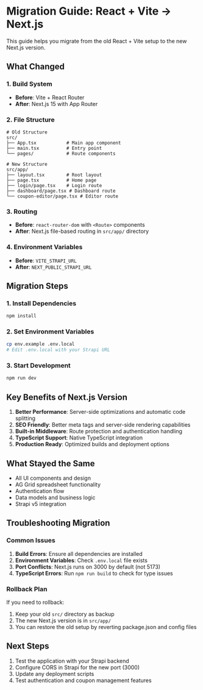 # Migration Guide: React + Vite → Next.js

This guide helps you migrate from the old React + Vite setup to the new Next.js version.

## What Changed

### 1. Build System
- **Before**: Vite + React Router
- **After**: Next.js 15 with App Router

### 2. File Structure
```
# Old Structure
src/
├── App.tsx           # Main app component
├── main.tsx          # Entry point
└── pages/            # Route components

# New Structure  
src/app/
├── layout.tsx        # Root layout
├── page.tsx          # Home page
├── login/page.tsx    # Login route
├── dashboard/page.tsx # Dashboard route
└── coupon-editor/page.tsx # Editor route
```

### 3. Routing
- **Before**: `react-router-dom` with `<Route>` components
- **After**: Next.js file-based routing in `src/app/` directory

### 4. Environment Variables
- **Before**: `VITE_STRAPI_URL`
- **After**: `NEXT_PUBLIC_STRAPI_URL`

## Migration Steps

### 1. Install Dependencies
```bash
npm install
```

### 2. Set Environment Variables
```bash
cp env.example .env.local
# Edit .env.local with your Strapi URL
```

### 3. Start Development
```bash
npm run dev
```

## Key Benefits of Next.js Version

1. **Better Performance**: Server-side optimizations and automatic code splitting
2. **SEO Friendly**: Better meta tags and server-side rendering capabilities
3. **Built-in Middleware**: Route protection and authentication handling
4. **TypeScript Support**: Native TypeScript integration
5. **Production Ready**: Optimized builds and deployment options

## What Stayed the Same

- All UI components and design
- AG Grid spreadsheet functionality
- Authentication flow
- Data models and business logic
- Strapi v5 integration

## Troubleshooting Migration

### Common Issues

1. **Build Errors**: Ensure all dependencies are installed
2. **Environment Variables**: Check `.env.local` file exists
3. **Port Conflicts**: Next.js runs on 3000 by default (not 5173)
4. **TypeScript Errors**: Run `npm run build` to check for type issues

### Rollback Plan

If you need to rollback:
1. Keep your old `src/` directory as backup
2. The new Next.js version is in `src/app/`
3. You can restore the old setup by reverting package.json and config files

## Next Steps

1. Test the application with your Strapi backend
2. Configure CORS in Strapi for the new port (3000)
3. Update any deployment scripts
4. Test authentication and coupon management features
